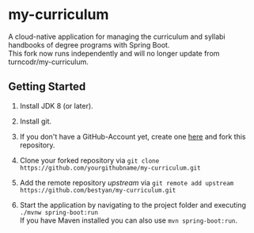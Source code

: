 # my-curriculum
A cloud-native application for managing the curriculum and syllabi handbooks of degree programs with Spring Boot.  
This fork now runs independently and will no longer update from turncodr/my-curriculum.

## Getting Started

1. Install JDK 8 (or later).

1. Install git.

1. If you don't have a GitHub-Account yet, create one [here](https://github.com/) and fork this repository.

1. Clone your forked repository via `git clone https://github.com/yourgithubname/my-curriculum.git`

1. Add the remote repository *upstream* via `git remote add upstream https://github.com/bestyan/my-curriculum.git`

1. Start the application by navigating to the project folder and executing `./mvnw spring-boot:run`  
If you have Maven installed you can also use `mvn spring-boot:run`.
